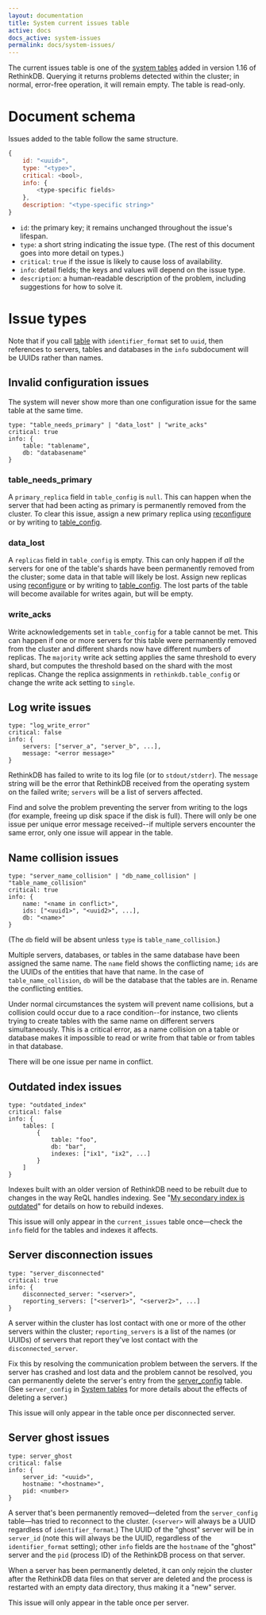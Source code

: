 ```yaml
---
layout: documentation
title: System current issues table
active: docs
docs_active: system-issues
permalink: docs/system-issues/
---
```


The current issues table is one of the [system tables][st] added in version 1.16 of RethinkDB. Querying it returns problems detected within the cluster; in normal, error-free operation, it will remain empty. The table is read-only.

[st]: /docs/system-tables/

# Document schema #

Issues added to the table follow the same structure.

```js
{
    id: "<uuid>",
    type: "<type>",
    critical: <bool>,
    info: {
        <type-specific fields>
    },
    description: "<type-specific string>"
}
```

* `id`: the primary key; it remains unchanged throughout the issue's lifespan.
* `type`: a short string indicating the issue type. (The rest of this document goes into more detail on types.)
* `critical`: `true` if the issue is likely to cause loss of availability.
* `info`: detail fields; the keys and values will depend on the issue type.
* `description`: a human-readable description of the problem, including suggestions for how to solve it.

# Issue types #

Note that if you call [table](/api/javascript/table) with `identifier_format` set to `uuid`, then references to servers, tables and databases in the `info` subdocument will be UUIDs rather than names.

## Invalid configuration issues ##

The system will never show more than one configuration issue for the same table at the same time.

```
type: "table_needs_primary" | "data_lost" | "write_acks"
critical: true
info: {
    table: "tablename",
    db: "databasename"
}
```

### table_needs_primary ###

A `primary_replica` field in `table_config` is `null`. This can happen when the server that had been acting as primary is permanently removed from the cluster. To clear this issue, assign a new primary replica using [reconfigure](/api/javascript/reconfigure) or by writing to [table_config][st].

### data_lost ###

A `replicas` field in `table_config` is empty. This can only happen if *all* the servers for one of the table's shards have been permanently removed from the cluster; some data in that table will likely be lost. Assign new replicas using [reconfigure](/api/javascript/reconfigure) or by writing to [table_config][st]. The lost parts of the table will become available for writes again, but will be empty.

### write_acks ###

Write acknowledgements set in `table_config` for a table cannot be met. This can happen if one or more servers for this table were permanently removed from the cluster and different shards now have different numbers of replicas. The `majority` write ack setting applies the same threshold to every shard, but computes the threshold based on the shard with the most replicas. Change the replica assignments in `rethinkdb.table_config` or change the write ack setting to `single`.

## Log write issues ##

```
type: "log_write_error"
critical: false
info: {
    servers: ["server_a", "server_b", ...],
    message: "<error message>"
}
```

RethinkDB has failed to write to its log file (or to `stdout/stderr`). The `message` string will be the error that RethinkDB received from the operating system on the failed write; `servers` will be a list of servers affected.

Find and solve the problem preventing the server from writing to the logs (for example, freeing up disk space if the disk is full). There will only be one issue per unique error message received--if multiple servers encounter the same error, only one issue will appear in the table.

## Name collision issues ##

```
type: "server_name_collision" | "db_name_collision" | "table_name_collision"
critical: true
info: {
    name: "<name in conflict>",
    ids: ["<uuid1>", "<uuid2>", ...],
    db: "<name>"
}
```

(The `db` field will be absent unless `type` is `table_name_collision`.)

Multiple servers, databases, or tables in the same database have been assigned the same name. The `name` field shows the conflicting name; `ids` are the UUIDs of the entities that have that name. In the case of `table_name_collision`, `db` will be the database that the tables are in. Rename the conflicting entities.

Under normal circumstances the system will prevent name collisions, but a collision could occur due to a race condition--for instance, two clients trying to create tables with the same name on different servers simultaneously. This is a critical error, as a name collision on a table or database makes it impossible to read or write from that table or from tables in that database.

There will be one issue per name in conflict.

## Outdated index issues ##

```
type: "outdated_index"
critical: false
info: {
    tables: [
        {
            table: "foo",
            db: "bar",
            indexes: ["ix1", "ix2", ...]
        }
    ]
}
```

Indexes built with an older version of RethinkDB need to be rebuilt due to changes in the way ReQL handles indexing. See "[My secondary index is outdated][siout]" for details on how to rebuild indexes.

[siout]: /docs/troubleshooting/#my-secondary-index-is-outdated

This issue will only appear in the `current_issues` table once&mdash;check the `info` field for the tables and indexes it affects.

## Server disconnection issues ##

```
type: "server_disconnected"
critical: true
info: {
    disconnected_server: "<server>",
    reporting_servers: ["<server1>", "<server2>", ...]
}
```

A server within the cluster has lost contact with one or more of the other servers within the cluster; `reporting_servers` is a list of the names (or UUIDs) of servers that report they've lost contact with the `disconnected_server`.

Fix this by resolving the communication problem between the servers. If the server has crashed and lost data and the problem cannot be resolved, you can permanently delete the server's entry from the [server_config][st] table. (See  `server_config` in [System tables][st] for more details about the effects of deleting a server.)

This issue will only appear in the table once per disconnected server.

## Server ghost issues ##

```
type: server_ghost
critical: false
info: {
    server_id: "<uuid>",
    hostname: "<hostname>",
    pid: <number>
}
```

A server that's been permanently removed&mdash;deleted from the `server_config` table&mdash;has tried to reconnect to the cluster. (`<server>` will always be a UUID regardless of `identifier_format`.) The UUID of the "ghost" server will be in `server_id` (note this will always be the UUID, regardless of the `identifier_format` setting); other `info` fields are the `hostname` of the "ghost" server and the `pid` (process ID) of the RethinkDB process on that server.

When a server has been permanently deleted, it can only rejoin the cluster after the RethinkDB data files on that server are deleted and the process is restarted with an empty data directory, thus making it a "new" server.

This issue will only appear in the table once per server.
